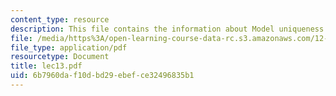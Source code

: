 ```yaml
---
content_type: resource
description: This file contains the information about Model uniqueness.
file: /media/https%3A/open-learning-course-data-rc.s3.amazonaws.com/12-510-introduction-to-seismology-spring-2010/6b7960daf10dbd29ebefce32496835b1_lec13.pdf
file_type: application/pdf
resourcetype: Document
title: lec13.pdf
uid: 6b7960da-f10d-bd29-ebef-ce32496835b1
---
```

